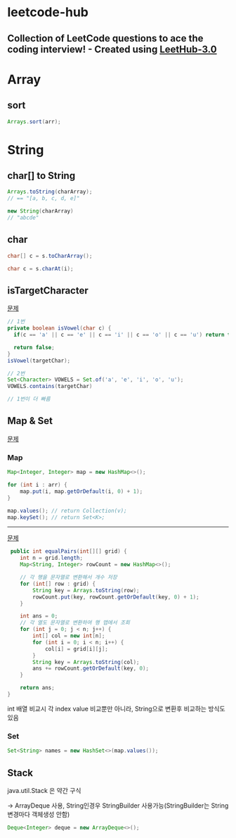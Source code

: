 # leetcode-hub
Collection of LeetCode questions to ace the coding interview! - Created using [LeetHub-3.0](https://github.com/raphaelheinz/LeetHub-3.0)
---

# Array

## sort

```java
Arrays.sort(arr);
```

# String

## char[] to String

```java
Arrays.toString(charArray);
// == "[a, b, c, d, e]"

new String(charArray)
// "abcde"
```

## char

```java
char[] c = s.toCharArray();

char c = s.charAt(i);
```

## isTargetCharacter

[문제](1456-maximum-number-of-vowels-in-a-substring-of-given-length/1456-maximum-number-of-vowels-in-a-substring-of-given-length.java)

```java
// 1번
private boolean isVowel(char c) {
  if(c == 'a' || c == 'e' || c == 'i' || c == 'o' || c == 'u') return true;

  return false;
}
isVowel(targetChar);

// 2번
Set<Character> VOWELS = Set.of('a', 'e', 'i', 'o', 'u');
VOWELS.contains(targetChar)

// 1번이 더 빠름
```

## Map & Set

[문제](1207-unique-number-of-occurrences/1207-unique-number-of-occurrences.java)

### Map

```java
Map<Integer, Integer> map = new HashMap<>();

for (int i : arr) {
    map.put(i, map.getOrDefault(i, 0) + 1);
}

map.values(); // return Collection(v);
map.keySet(); // return Set<K>;
```

---

[문제](2352-equal-row-and-column-pairs/2352-equal-row-and-column-pairs.java)

```java
 public int equalPairs(int[][] grid) {
    int n = grid.length;
    Map<String, Integer> rowCount = new HashMap<>();

    // 각 행을 문자열로 변환해서 개수 저장
    for (int[] row : grid) {
        String key = Arrays.toString(row);
        rowCount.put(key, rowCount.getOrDefault(key, 0) + 1);
    }

    int ans = 0;
    // 각 열도 문자열로 변환하여 행 맵에서 조회
    for (int j = 0; j < n; j++) {
        int[] col = new int[n];
        for (int i = 0; i < n; i++) {
            col[i] = grid[i][j];
        }
        String key = Arrays.toString(col);
        ans += rowCount.getOrDefault(key, 0);
    }

    return ans;
}

```

int 배열 비교시 각 index value 비교뿐만 아니라,  String으로 변환후 비교하는 방식도 있음

### Set

```java
Set<String> names = new HashSet<>(map.values());
```

## Stack

java.util.Stack 은 약간 구식

-> ArrayDeque 사용, String인경우 StringBuilder 사용가능(StringBuilder는 String 변경마다 객체생성 안함)
```java
Deque<Integer> deque = new ArrayDeque<>();
```
